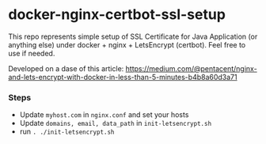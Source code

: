 # docker-nginx-certbot-ssl-setup

This repo represents simple setup of SSL Certificate for Java Application (or anything else) under docker + nginx + LetsEncrypt (certbot).
Feel free to use if needed.

Developed on a dase of this article: https://medium.com/@pentacent/nginx-and-lets-encrypt-with-docker-in-less-than-5-minutes-b4b8a60d3a71


### Steps
- Update `myhost.com` in `nginx.conf` and set your hosts
- Update `domains, email, data_path` in `init-letsencrypt.sh`
- run `. ./init-letsencrypt.sh` 